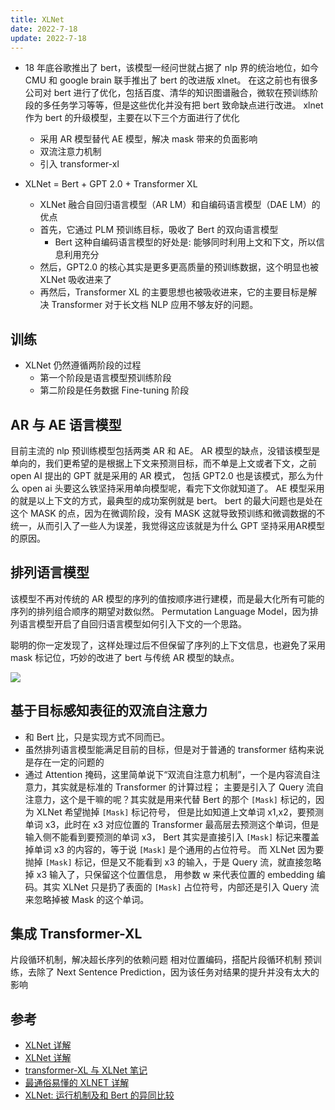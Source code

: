 ```yaml
---
title: XLNet
date: 2022-7-18
update: 2022-7-18
---
```


- 18 年底谷歌推出了 bert，该模型一经问世就占据了 nlp 界的统治地位，如今 CMU 和 google brain 联手推出了 bert 的改进版 xlnet。
在这之前也有很多公司对 bert 进行了优化，包括百度、清华的知识图谱融合，微软在预训练阶段的多任务学习等等，但是这些优化并没有把 bert 致命缺点进行改进。
xlnet 作为 bert 的升级模型，主要在以下三个方面进行了优化
  - 采用 AR 模型替代 AE 模型，解决 mask 带来的负面影响
  - 双流注意力机制
  - 引入 transformer-xl

- XLNet = Bert + GPT 2.0 + Transformer XL
  - XLNet 融合自回归语言模型（AR LM）和自编码语言模型（DAE LM）的优点
  - 首先，它通过 PLM 预训练目标，吸收了 Bert 的双向语言模型
    - Bert 这种自编码语言模型的好处是: 能够同时利用上文和下文，所以信息利用充分
  - 然后，GPT2.0 的核心其实是更多更高质量的预训练数据，这个明显也被 XLNet 吸收进来了
  - 再然后，Transformer XL 的主要思想也被吸收进来，它的主要目标是解决 Transformer 对于长文档 NLP 应用不够友好的问题。

## 训练

- XLNet 仍然遵循两阶段的过程
  - 第一个阶段是语言模型预训练阶段
  - 第二阶段是任务数据 Fine-tuning 阶段

## AR 与 AE 语言模型

目前主流的 nlp 预训练模型包括两类 AR 和 AE。
AR 模型的缺点，没错该模型是单向的，我们更希望的是根据上下文来预测目标，而不单是上文或者下文，之前 open AI 提出的 GPT 就是采用的 AR 模式，
包括 GPT2.0 也是该模式，那么为什么 open ai 头要这么铁坚持采用单向模型呢，看完下文你就知道了。
AE 模型采用的就是以上下文的方式，最典型的成功案例就是 bert。
bert 的最大问题也是处在这个 MASK 的点，因为在微调阶段，没有 MASK 这就导致预训练和微调数据的不统一，从而引入了一些人为误差，我觉得这应该就是为什么 GPT 坚持采用AR模型的原因。

## 排列语言模型

该模型不再对传统的 AR 模型的序列的值按顺序进行建模，而是最大化所有可能的序列的排列组合顺序的期望对数似然。
Permutation Language Model，因为排列语言模型开启了自回归语言模型如何引入下文的一个思路。

聪明的你一定发现了，这样处理过后不但保留了序列的上下文信息，也避免了采用 mask 标记位，巧妙的改进了 bert 与传统 AR 模型的缺点。

![](https://upload-images.jianshu.io/upload_images/20030902-91e7d542e3c0dfad.png?imageMogr2/auto-orient/strip|imageView2/2/w/1200/format/webp)

## 基于目标感知表征的双流自注意力

- 和 Bert 比，只是实现方式不同而已。
- 虽然排列语言模型能满足目前的目标，但是对于普通的 transformer 结构来说是存在一定的问题的
- 通过 Attention 掩码，这里简单说下“双流自注意力机制”，一个是内容流自注意力，其实就是标准的 Transformer 的计算过程；
主要是引入了 Query 流自注意力，这个是干嘛的呢？其实就是用来代替 Bert 的那个 `[Mask]` 标记的，因为 XLNet 希望抛掉 `[Mask]` 标记符号，
但是比如知道上文单词 x1,x2，要预测单词 x3，此时在 x3 对应位置的 Transformer 最高层去预测这个单词，但是输入侧不能看到要预测的单词 x3，
Bert 其实是直接引入 `[Mask]` 标记来覆盖掉单词 x3 的内容的，等于说 `[Mask]` 是个通用的占位符号。
而 XLNet 因为要抛掉 `[Mask]` 标记，但是又不能看到 x3 的输入，于是 Query 流，就直接忽略掉 x3 输入了，只保留这个位置信息，
用参数 w 来代表位置的 embedding 编码。其实 XLNet 只是扔了表面的 `[Mask]` 占位符号，内部还是引入 Query 流来忽略掉被 Mask 的这个单词。

## 集成 Transformer-XL

片段循环机制，解决超长序列的依赖问题
相对位置编码，搭配片段循环机制
预训练，去除了 Next Sentence Prediction，因为该任务对结果的提升并没有太大的影响

## 参考

- [XLNet 详解](https://www.jianshu.com/p/2b5b368cbaa0)
- [XLNet 详解](https://blog.nowcoder.net/n/bfbb3794a38d47aa9dfce3de29efea01?from=nowcoder_improve)
- [transformer-XL 与 XLNet 笔记](https://carlos9310.github.io/2019/11/11/transformer-xl-and-xlnet/)
- [最通俗易懂的 XLNET 详解](https://blog.csdn.net/u012526436/article/details/93196139)
- [XLNet: 运行机制及和 Bert 的异同比较](https://zhuanlan.zhihu.com/p/70257427)

